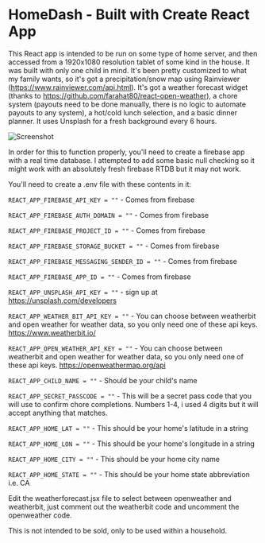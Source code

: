 # HomeDash - Built with Create React App

This React app is intended to be run on some type of home server, and then accessed from a 1920x1080 resolution tablet of some kind in the house. It was built with only one child in mind. It's been pretty customized to what my family wants, so it's got a precipitation/snow map using Rainviewer (https://www.rainviewer.com/api.html). It's got a weather forecast widget (thanks to https://github.com/farahat80/react-open-weather), a chore system (payouts need to be done manually, there is no logic to automate payouts to any system), a hot/cold lunch selection, and a basic dinner planner. It uses Unsplash for a fresh background every 6 hours.

![Screenshot](screenshot.png?raw=true)

In order for this to function properly, you'll need to create a firebase app with a real time database. I attempted to add some basic null checking so it might work with an absolutely fresh firebase RTDB but it may not work.

You'll need to create a .env file with these contents in it:

`REACT_APP_FIREBASE_API_KEY = ""` - Comes from firebase

`REACT_APP_FIREBASE_AUTH_DOMAIN = ""` - Comes from firebase

`REACT_APP_FIREBASE_PROJECT_ID = ""` - Comes from firebase

`REACT_APP_FIREBASE_STORAGE_BUCKET = ""` - Comes from firebase

`REACT_APP_FIREBASE_MESSAGING_SENDER_ID = ""` - Comes from firebase

`REACT_APP_FIREBASE_APP_ID = ""` - Comes from firebase

`REACT_APP_UNSPLASH_API_KEY = ""` - sign up at https://unsplash.com/developers

`REACT_APP_WEATHER_BIT_API_KEY = ""` - You can choose between weatherbit and open weather for weather data, so you only need one of these api keys. https://www.weatherbit.io/

`REACT_APP_OPEN_WEATHER_API_KEY = ""` - You can choose between weatherbit and open weather for weather data, so you only need one of these api keys. https://openweathermap.org/api

`REACT_APP_CHILD_NAME = ""` - Should be your child's name

`REACT_APP_SECRET_PASSCODE = ""` - This will be a secret pass code that you will use to confirm chore completions. Numbers 1-4, i used 4 digits but it will accept anything that matches.

`REACT_APP_HOME_LAT = ""` - This should be your home's latitude in a string

`REACT_APP_HOME_LON = ""` - This should be your home's longitude in a string

`REACT_APP_HOME_CITY = ""` - This should be your home city name

`REACT_APP_HOME_STATE = ""` - This should be your home state abbreviation i.e. CA


Edit the weatherforecast.jsx file to select between openweather and weatherbit, just comment out the weatherbit code and uncomment the openweather code.

This is not intended to be sold, only to be used within a household.

